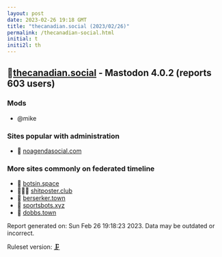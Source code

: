 ```yaml
---
layout: post
date: 2023-02-26 19:18 GMT
title: "thecanadian.social (2023/02/26)"
permalink: /thecanadian-social.html
initial: t
initi2l: th
---
```


## 💉[thecanadian.social](https://thecanadian.social) - Mastodon 4.0.2 (reports 603 users)

### Mods
 * @mike

### Sites popular with administration

* 💉 [noagendasocial.com](/noagendasocial-com.html)

### More sites commonly on federated timeline

* 🐘 [botsin.space](/botsin-space.html)
* 🦝🧸💉 [shitposter.club](/shitposter-club.html)
* 🦝 [berserker.town](/berserker-town.html)
* 🐘 [sportsbots.xyz](/sportsbots-xyz.html)
* 💉 [dobbs.town](/dobbs-town.html)

Report generated on: Sun Feb 26 19:18:23 2023. Data may be outdated or incorrect.

Ruleset version: [🗜](/version-clamp)
